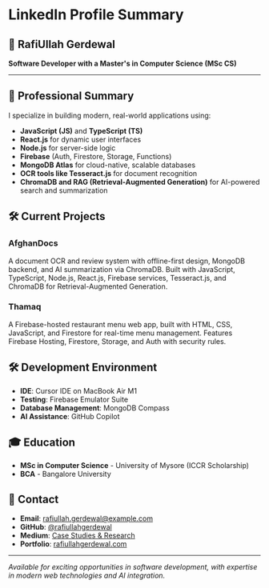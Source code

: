 # LinkedIn Profile Summary

## 🚀 RafiUllah Gerdewal

**Software Developer with a Master's in Computer Science (MSc CS)**

---

## 🎯 Professional Summary

I specialize in building modern, real-world applications using:

- **JavaScript (JS)** and **TypeScript (TS)**
- **React.js** for dynamic user interfaces
- **Node.js** for server-side logic
- **Firebase** (Auth, Firestore, Storage, Functions)
- **MongoDB Atlas** for cloud-native, scalable databases
- **OCR tools like Tesseract.js** for document recognition
- **ChromaDB and RAG (Retrieval-Augmented Generation)** for AI-powered search and summarization

## 🛠️ Current Projects

### AfghanDocs
A document OCR and review system with offline-first design, MongoDB backend, and AI summarization via ChromaDB. Built with JavaScript, TypeScript, Node.js, React.js, Firebase services, Tesseract.js, and ChromaDB for Retrieval-Augmented Generation.

### Thamaq
A Firebase-hosted restaurant menu web app, built with HTML, CSS, JavaScript, and Firestore for real-time menu management. Features Firebase Hosting, Firestore, Storage, and Auth with security rules.

## 🛠️ Development Environment

- **IDE**: Cursor IDE on MacBook Air M1
- **Testing**: Firebase Emulator Suite
- **Database Management**: MongoDB Compass
- **AI Assistance**: GitHub Copilot

## 🎓 Education

- **MSc in Computer Science** - University of Mysore (ICCR Scholarship)
- **BCA** - Bangalore University

## 🔗 Contact

- **Email**: rafiullah.gerdewal@example.com
- **GitHub**: [@rafiullahgerdewal](https://github.com/rafiullahgerdewal)
- **Medium**: [Case Studies & Research](https://rafiullahgerdewal.medium.com)
- **Portfolio**: [rafiullahgerdewal.com](https://rafiullahgerdewal.com)

---

*Available for exciting opportunities in software development, with expertise in modern web technologies and AI integration.* 